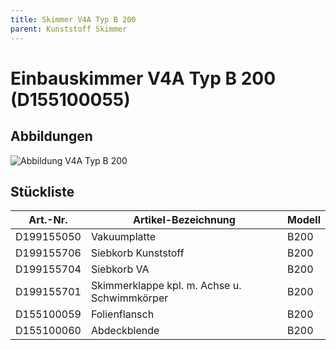 ```yaml
---
title: Skimmer V4A Typ B 200
parent: Kunststoff Skimmer
---
```


# Einbauskimmer V4A Typ B 200 (D155100055)

## Abbildungen

![Abbildung V4A Typ B 200](https://bilgery-solutions.github.io/fluidra-support/einbauteile/skimmer/edelstahl/v4a-b-200/v4a-b-200_abbildung.png)

## Stückliste

| Art.-Nr. | Artikel-Bezeichnung | Modell |
| ---------- | -------------------------------------------- | ------ |
| D199155050 | Vakuumplatte | B200 |
| D199155706 | Siebkorb Kunststoff | B200 |
| D199155704 | Siebkorb VA | B200 |
| D199155701 | Skimmerklappe kpl. m. Achse u. Schwimmkörper | B200 |
| D155100059 | Folienflansch | B200 |
| D155100060 | Abdeckblende | B200 |
